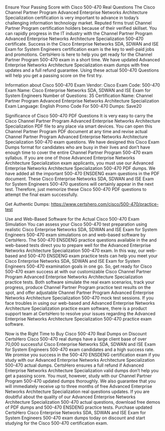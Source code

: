 Ensure Your Passing Score with Cisco 500-470 Real Questions
The Cisco Channel Partner Program Advanced Enterprise Networks Architecture Specialization certification is very important to advance in today’s challenging information technology market. Reputed firms trust Channel Partner Program certification holders because of their verified skillset. You can rapidly progress in the IT industry with the Channel Partner Program Advanced Enterprise Networks Architecture Specialization 500-470 certificate. Success in the Cisco Enterprise Networks SDA, SDWAN and ISE Exam for System Engineers certification exam is the key to well-paid jobs and promotions. CertsHero is here to help you get ready for the Channel Partner Program 500-470 exam in a short time. We have updated Advanced Enterprise Networks Architecture Specialization exam dumps with free updates and a full refund guarantee. Using these actual 500-470 Questions will help you get a passing score on the first try.

Information about Cisco 500-470 Exam
Vendor: Cisco
Exam Code: 500-470
Exam Name: Cisco Enterprise Networks SDA, SDWAN and ISE Exam for System Engineers
Number of Questions: 35
Certification Name: Channel Partner Program Advanced Enterprise Networks Architecture Specialization
Exam Language: English
Promo Code For 500-470 Dumps: Save20


Significance of Cisco 500-470 PDF Questions
It is very easy to carry the Cisco Channel Partner Program Advanced Enterprise Networks Architecture Specialization PDF file to any place via smart devices. You can open this Channel Partner Program PDF document at any time and revise actual Channel Partner Program Advanced Enterprise Networks Architecture Specialization 500-470 exam questions. We have designed this Cisco Exam Dumps format for candidates who are busy in their lives and don’t have enough time to cover the entire Channel Partner Program 500-470 exam syllabus. If you are one of those Advanced Enterprise Networks Architecture Specialization exam applicants, you must use our Advanced Enterprise Networks Architecture Specialization 500-470 PDF dumps. We have added all the important 500-470 ENSDENG exam questions in the PDF document. These Cisco Enterprise Networks SDA, SDWAN and ISE Exam for System Engineers 500-470 questions will certainly appear in the next test. Therefore, just memorize these Cisco 500-470 PDF questions to attempt the final exam successfully.

Get Authentic Dumps: https://www.certshero.com/cisco/500-470/practice-test

Use and Web-Based Software for the Actual Cisco 500-470 Exam Simulation
You can assess your Cisco 500-470 test preparation using realistic Cisco Enterprise Networks SDA, SDWAN and ISE Exam for System Engineers 500-470 exam simulations on and web-based software by CertsHero. The 500-470 ENSDENG practice questions available in the and web-based tests direct you to prepare well for the Advanced Enterprise Networks Architecture Specialization 500-470 exam. In this way, our web-based and 500-470 ENSDENG exam practice tests can help you meet your Cisco Enterprise Networks SDA, SDWAN and ISE Exam for System Engineers 500-470 examination goals in one go. So, get ready for Cisco 500-470 exam success at with our customizable Cisco Channel Partner Program Advanced Enterprise Networks Architecture Specialization practice tests. Both software simulate the real exam scenarios, track your progress, produce Channel Partner Program practice test results on the spot, and offer adjustable Channel Partner Program Advanced Enterprise Networks Architecture Specialization 500-470 mock test sessions. If you face troubles in using our web-based and Advanced Enterprise Networks Architecture Specialization practice exam software, there is a product support team at CertsHero to resolve your issues regarding the Advanced Enterprise Networks Architecture Specialization 500-470 practice exam software.



Now is the Right Time to Buy Cisco 500-470 Real Dumps on Discount
CertsHero Cisco 500-470 real dumps have a large client base of over 70,000 successful Cisco Enterprise Networks SDA, SDWAN and ISE Exam for System Engineers 500-470 exam candidates and a high success rate. We promise you success in the 500-470 ENSDENG certification exam if you study with our Advanced Enterprise Networks Architecture Specialization 500-470 actual dumps. CertsHero ensures a full refund if Advanced Enterprise Networks Architecture Specialization valid dumps don’t help you get a passing score. You must, however, study with our Channel Partner Program 500-470 updated dumps thoroughly. We also guarantee that you will immediately receive up to three months of free Advanced Enterprise Networks Architecture Specialization real questions updates. If you are doubtful about the quality of our Advanced Enterprise Networks Architecture Specialization 500-470 actual questions, download free demos of PDF dumps and 500-470 ENSDENG practice tests. Purchase updated CertsHero Cisco Enterprise Networks SDA, SDWAN and ISE Exam for System Engineers 500-470 exam dumps today on discount and start studying for the Cisco 500-470 certification exam.

